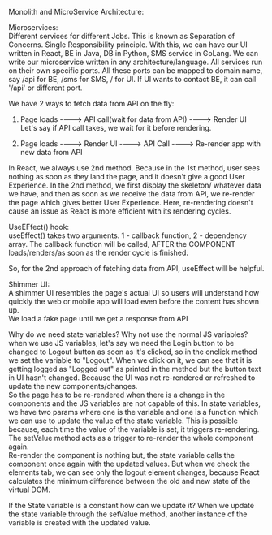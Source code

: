 Monolith and MicroService Architecture:

Microservices:  
Different services for different Jobs. This is known as Separation of Concerns. Single Responsibility principle. With this, we can have our UI written in React, BE in Java, DB in Python, SMS service in GoLang. We can write our microservice written in any architecture/language.  All services run on their own specific ports. All these ports can be mapped to domain name, say /api for BE, /sms for SMS, / for UI. If UI wants to contact BE, it can call '/api' or different port.  


We have 2 ways to fetch data from API on the fly:  
1. Page loads ----> API call(wait for data from API) ----> Render UI
   Let's say if API call takes, we wait for it before rendering. 

2. Page loads ----> Render UI ----> API Call ----> Re-render app with new data from API

In React, we always use 2nd method. Because in the 1st method, user sees nothing as soon as they land the page, and it doesn't give a good User Experience. 
In the 2nd method, we first display the skeleton/ whatever data we have, and then as soon as we receive the data from API, we re-render the page which gives better User Experience. Here, re-rendering doesn't cause an issue as React is more efficient with its rendering cycles. 


UseEFfect() hook:  
useEffect() takes two arguments. 1 - callback function, 2 - dependency array. 
The callback function will be called, AFTER the COMPONENT loads/renders/as soon as the render cycle is finished. 

So, for the 2nd approach of fetching data from API, useEffect will be helpful. 

Shimmer UI:  
A shimmer UI resembles the page's actual UI so users will understand how quickly the web or mobile app will load even before the content has shown up.  
We load a fake page until we get a response from API


Why do we need state variables? Why not use the normal JS variables?
   when we use JS variables, let's say we need the Login button to be changed to Logout button as soon as it's clicked, so in the onclick method we set the variable to "Logout". When we click on it, we can see that it is getting logged as "Logged out" as printed in the method but the button text in UI hasn't changed. Because the UI was not re-rendered or refreshed to update the new components/changes.  
   So the page has to be re-rendered when there is a change in the components and the JS variables are not capable of this. In state variables, we have two params where one is the variable and one is a function which we can use to update the value of the state variable. This is possible because, each time the value of the variable is set, it triggers re-rendering. The setValue method acts as a trigger to re-render the whole component again.  
   Re-render the component is nothing but, the state variable calls the component once again with the updated values. But when we check the elements tab, we can see only the logout element changes, because React calculates the minimum difference between the old and new state of the virtual DOM.


If the State variable is a constant how can we update it?
   When we update the state variable through the setValue method, another instance of the variable is created with the updated value. 

   
